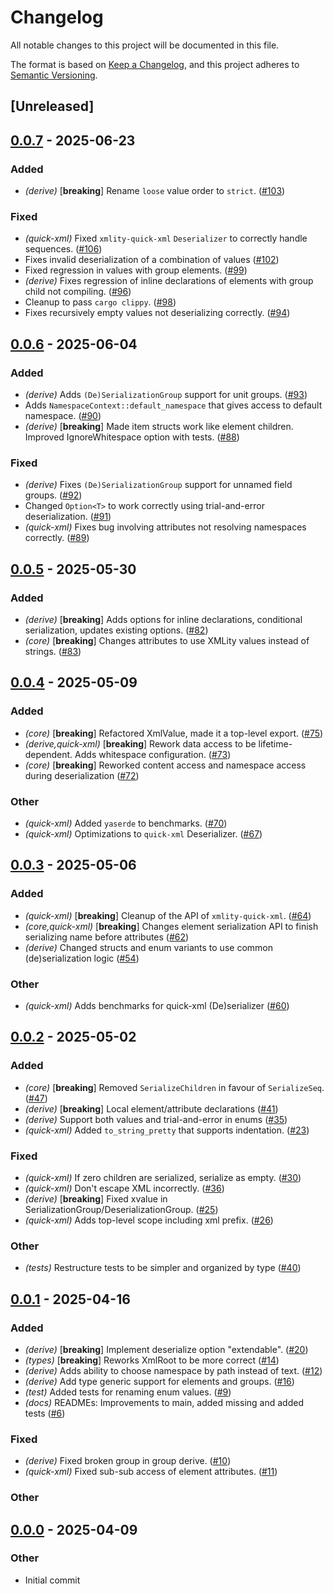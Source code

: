 # Changelog

All notable changes to this project will be documented in this file.

The format is based on [Keep a Changelog](https://keepachangelog.com/en/1.0.0/),
and this project adheres to [Semantic Versioning](https://semver.org/spec/v2.0.0.html).

## [Unreleased]

## [0.0.7](https://github.com/lukasfri/xmlity/compare/xmlity-quick-xml-v0.0.6...xmlity-quick-xml-v0.0.7) - 2025-06-23

### Added

- *(derive)* [**breaking**] Rename `loose` value order to `strict`. ([#103](https://github.com/lukasfri/xmlity/pull/103))

### Fixed

- *(quick-xml)* Fixed `xmlity-quick-xml` `Deserializer` to correctly handle sequences. ([#106](https://github.com/lukasfri/xmlity/pull/106))
- Fixes invalid deserialization of a combination of values ([#102](https://github.com/lukasfri/xmlity/pull/102))
- Fixed regression in values with group elements. ([#99](https://github.com/lukasfri/xmlity/pull/99))
- *(derive)* Fixes regression of inline declarations of elements with group child not compiling. ([#96](https://github.com/lukasfri/xmlity/pull/96))
- Cleanup to pass `cargo clippy`. ([#98](https://github.com/lukasfri/xmlity/pull/98))
- Fixes recursively empty values not deserializing correctly. ([#94](https://github.com/lukasfri/xmlity/pull/94))

## [0.0.6](https://github.com/lukasfri/xmlity/compare/xmlity-quick-xml-v0.0.5...xmlity-quick-xml-v0.0.6) - 2025-06-04

### Added

- *(derive)* Adds `(De)SerializationGroup` support for unit groups. ([#93](https://github.com/lukasfri/xmlity/pull/93))
- Adds `NamespaceContext::default_namespace` that gives access to default namespace. ([#90](https://github.com/lukasfri/xmlity/pull/90))
- *(derive)* [**breaking**] Made item structs work like element children. Improved IgnoreWhitespace option with tests. ([#88](https://github.com/lukasfri/xmlity/pull/88))

### Fixed

- *(derive)* Fixes `(De)SerializationGroup` support for unnamed field groups. ([#92](https://github.com/lukasfri/xmlity/pull/92))
- Changed `Option<T>` to work correctly using trial-and-error deserialization. ([#91](https://github.com/lukasfri/xmlity/pull/91))
- *(quick-xml)* Fixes bug involving attributes not resolving namespaces correctly. ([#89](https://github.com/lukasfri/xmlity/pull/89))

## [0.0.5](https://github.com/lukasfri/xmlity/compare/xmlity-quick-xml-v0.0.4...xmlity-quick-xml-v0.0.5) - 2025-05-30

### Added

- *(derive)* [**breaking**] Adds options for inline declarations, conditional serialization, updates existing options. ([#82](https://github.com/lukasfri/xmlity/pull/82))
- *(core)* [**breaking**] Changes attributes to use XMLity values instead of strings. ([#83](https://github.com/lukasfri/xmlity/pull/83))

## [0.0.4](https://github.com/lukasfri/xmlity/compare/xmlity-quick-xml-v0.0.3...xmlity-quick-xml-v0.0.4) - 2025-05-09

### Added

- _(core)_ [**breaking**] Refactored XmlValue, made it a top-level export. ([#75](https://github.com/lukasfri/xmlity/pull/75))
- _(derive,quick-xml)_ [**breaking**] Rework data access to be lifetime-dependent. Adds whitespace configuration. ([#73](https://github.com/lukasfri/xmlity/pull/73))
- _(core)_ [**breaking**] Reworked content access and namespace access during deserialization ([#72](https://github.com/lukasfri/xmlity/pull/72))

### Other

- _(quick-xml)_ Added `yaserde` to benchmarks. ([#70](https://github.com/lukasfri/xmlity/pull/70))
- _(quick-xml)_ Optimizations to `quick-xml` Deserializer. ([#67](https://github.com/lukasfri/xmlity/pull/67))

## [0.0.3](https://github.com/lukasfri/xmlity/compare/xmlity-quick-xml-v0.0.2...xmlity-quick-xml-v0.0.3) - 2025-05-06

### Added

- _(quick-xml)_ [**breaking**] Cleanup of the API of `xmlity-quick-xml`. ([#64](https://github.com/lukasfri/xmlity/pull/64))
- _(core,quick-xml)_ [**breaking**] Changes element serialization API to finish serializing name before attributes ([#62](https://github.com/lukasfri/xmlity/pull/62))
- _(derive)_ Changed structs and enum variants to use common (de)serialization logic ([#54](https://github.com/lukasfri/xmlity/pull/54))

### Other

- _(quick-xml)_ Adds benchmarks for quick-xml (De)serializer ([#60](https://github.com/lukasfri/xmlity/pull/60))

## [0.0.2](https://github.com/lukasfri/xmlity/compare/xmlity-quick-xml-v0.0.1...xmlity-quick-xml-v0.0.2) - 2025-05-02

### Added

- _(core)_ [**breaking**] Removed `SerializeChildren` in favour of `SerializeSeq`. ([#47](https://github.com/lukasfri/xmlity/pull/47))
- _(derive)_ [**breaking**] Local element/attribute declarations ([#41](https://github.com/lukasfri/xmlity/pull/41))
- _(derive)_ Support both values and trial-and-error in enums ([#35](https://github.com/lukasfri/xmlity/pull/35))
- _(quick-xml)_ Added `to_string_pretty` that supports indentation. ([#23](https://github.com/lukasfri/xmlity/pull/23))

### Fixed

- _(quick-xml)_ If zero children are serialized, serialize as empty. ([#30](https://github.com/lukasfri/xmlity/pull/30))
- _(quick-xml)_ Don't escape XML incorrectly. ([#36](https://github.com/lukasfri/xmlity/pull/36))
- _(derive)_ [**breaking**] Fixed xvalue in SerializationGroup/DeserializationGroup. ([#25](https://github.com/lukasfri/xmlity/pull/25))
- _(quick-xml)_ Adds top-level scope including xml prefix. ([#26](https://github.com/lukasfri/xmlity/pull/26))

### Other

- _(tests)_ Restructure tests to be simpler and organized by type ([#40](https://github.com/lukasfri/xmlity/pull/40))

## [0.0.1](https://github.com/lukasfri/xmlity/compare/xmlity-quick-xml-v0.0.0...xmlity-quick-xml-v0.0.1) - 2025-04-16

### Added

- _(derive)_ [**breaking**] Implement deserialize option "extendable". ([#20](https://github.com/lukasfri/xmlity/pull/20))
- _(types)_ [**breaking**] Reworks XmlRoot to be more correct ([#14](https://github.com/lukasfri/xmlity/pull/14))
- _(derive)_ Adds ability to choose namespace by path instead of text. ([#12](https://github.com/lukasfri/xmlity/pull/12))
- _(derive)_ Add type generic support for elements and groups. ([#16](https://github.com/lukasfri/xmlity/pull/16))
- _(test)_ Added tests for renaming enum values. ([#9](https://github.com/lukasfri/xmlity/pull/9))
- _(docs)_ READMEs: Improvements to main, added missing and added tests ([#6](https://github.com/lukasfri/xmlity/pull/6))

### Fixed

- _(derive)_ Fixed broken group in group derive. ([#10](https://github.com/lukasfri/xmlity/pull/10))
- _(quick-xml)_ Fixed sub-sub access of element attributes. ([#11](https://github.com/lukasfri/xmlity/pull/11))

### Other

## [0.0.0](https://github.com/lukasfri/xmlity/releases/tag/xmlity-quick-xml-v0.0.0) - 2025-04-09

### Other

- Initial commit
